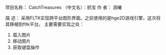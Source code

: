 项目名称：	CatchTreasures	（中文名）：抓宝
作    者：	涵曦


描    述：
	采用FLTK实现跨平台图形界面。之前使用的是hge2D游戏引擎，这次将其移植到fltk平台。
主要需要实现之处：
1. 载入图片
2. 移动图片
3. 获取键盘操作

